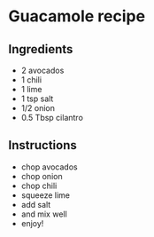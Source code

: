 # Guacamole recipe


## Ingredients

- 2 avocados
- 1 chili
- 1 lime
- 1 tsp salt
- 1/2 onion
- 0.5 Tbsp cilantro


## Instructions

- chop avocados
- chop onion
- chop chili
- squeeze lime
- add salt
- and mix well
- enjoy!
